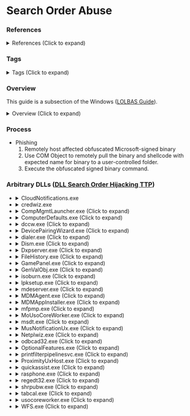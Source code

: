 <!---------------------------------------------------------------------------------
Copyright: (c) BLS OPS LLC.
This program is free software: you can redistribute it and/or modify
it under the terms of the GNU General Public License as published by
the Free Software Foundation, version 3.
This program is distributed in the hope that it will be useful,
but WITHOUT ANY WARRANTY; without even the implied warranty of
MERCHANTABILITY or FITNESS FOR A PARTICULAR PURPOSE. See the
GNU General Public License for more details.
You should have received a copy of the GNU General Public License
along with this program. If not, see <https://www.gnu.org/licenses/>.
--------------------------------------------------------------------------------->
# Search Order Abuse
### References
<details><summary>References (Click to expand)</summary><p>

* Red Canary Blog: System32 Binaries -<br />[https://redcanary.com/blog/system32-binaries/](https://redcanary.com/blog/system32-binaries/)

</p></details>

### Tags

<details><summary>Tags (Click to expand)</summary><p>

Environment

		#@Windows #@microsoft

Context

		#@lolbin #@lolbas #@lolbins #@lol #@download #@execute #@execution #@exec #@bypass #@EDR #@av #@search #@order #@abuse #@lolbin #@lolbins #@arbitrary #@dll #@execution #@download

Tools

		#@cloudnotifications #@credwiz #@CompMgmtLauncher.exe #@CompMgmtLauncher #@computerdefaults.exe #@computerdefaults #@dccw.exe #@dccw #@devicepairingwizard.exe #@devicepairingwizard #@dialer.exe #@dialer #@dism.exe #@dism #@dxpserver.exe #@dxpserver #@filehistory.exe #@filehistory #@gamepanel.exe #@gamepanel #@genvalobj.exe #@genvalobj #@isoburn.exe #@isoburn #@lpksetup.exe #@lpksetup #@mdeserver.exe #@mdeserver #@mdmagent.exe #@mdmagent #@mdmappinstaller.exe #@mdmappinstaller #@mfpmp.exe #@mfpmp #@MoUsoCoreWorker.exe #@MoUsoCoreWorker #@msdt.exe #@msdt #@musnotificationux.exe #@musnotificationux #@netplwiz.exe #@netplwiz #@odbcad32.exe #@odbcad32 #@optionalfeatures.exe #@optionalfeatures #@printfilterpipelinesvc.exe #@printfilterpipelinesvc #@ProximityUxHost.exe #@ProximityUxHost #@quickassist.exe #@quickassist #@rasphone.exe #@rasphone #@regedt32.exe #@regedt32 #@shrpubw.exe #@shrpubw #@tabcal.exe #@tabcal #@usocoreworker.exe #@usocoreworker #@wfs.exe #@wfs 


</p></details>

### Overview

This guide is a subsection of the Windows ([LOLBAS Guide](Testaments_and_Books/Redvelations/Windows/002-4_LOLBAS.md)).

<details><summary>Overview (Click to expand)</summary><p>

* Search Order Abuse takes advantage of Windows binaries searching for a target file name across multiple locations according to a specific order. Included in the specific order is the file path wherever the binary is being presently executed. Microsoft signed binaries fom system32 can be copied to a user-controlled folder to execute malicious files matching the expected file name.
* Microsoft signed binaries
	* Trusted binaries that do not require a user prompt for elevated execution.
	* Portable between systems and can either be copied from the local system32 directory or from a remote machine's system32 directory.
* Evasion, Obfuscation
	* Although it is simple to copy the file over, EDR can detect this behavior.
	* EDR also searches according to file hashes. The binary can be obfuscated by adding a simple null byte to change the file hash and bypass EDRs, provided the binary still properly executes the shellcode

			echo x00 >> <binary.exe>
* Identify vulnerable binaries
	* Sysinternals Process Explorer ([Sysinternals Process Explorer Guide](Testaments_and_Books/Redvelations/Tools/Active_Directory_and_Windows/Sysinternals/Process_Explorer.md))
* Additionally, environment variables can be manipulated to alter where the expected locations are for DLLs and load arbitrary DLLs.
	* [https://www.wietzebeukema.nl/blog/save-the-environment-variables](https://www.wietzebeukema.nl/blog/save-the-environment-variables)


</p></details>

### Process
* Phishing
	1. Remotely host affected obfuscated Microsoft-signed binary
	1. Use COM Object to remotely pull the binary and shellcode with expected name for binary to a user-controlled folder.
	1. Execute the obfuscated signed binary command.

### Arbitrary DLLs ([DLL Search Order Hijacking TTP](TTP/T1574_Hijack_Execution_Flow/001_DLL_Search_Order_Hijacking/T1574.001.md))

* <details><summary>CloudNotifications.exe</summary><p>
	* Expected DLL filename
		* `vm3dum64_loader.dll`
	* Command

			.\CloudNotifications.exe
* <details><summary>credwiz.exe</summary><p>
	* Expected DLL filename
		* `DUser.dll`
	* Command

			.\credwiz.exe
* <details><summary>CompMgmtLauncher.exe (Click to expand)</summary><p>
	* Expected DLL filename (any of these)
		* `apphelp.dll`
		* `profapi.dll`
	* Command

			.\CompMgmtLauncher.exe
* <details><summary>ComputerDefaults.exe (Click to expand)</summary><p>
	* Expected DLL filename
		* `PROPSYS.dll`
	* Command

			.\computerfdefaults.exe
* <details><summary>dccw.exe (Click to expand)</summary><p>
	* Expected DLL filename
		* `duser.dll`
	* Command

			.\dccw.exe
* <details><summary>DevicePairingWizard.exe (Click to expand)</summary><p>
	* Expected DLL filename (any of these)
		* `dwmapi.dll`
		* `textshaping.dll`
	* Command

			.\DevicePairingWizard.exe
* <details><summary>dialer.exe (Click to expand)</summary><p>
	* Expected DLL filename (any of these)
		* `rtutils.dll`
		* `SspiCli.dll`
		* `textshaping.dll`
	* Command

			.\dialer.exe
* <details><summary>Dism.exe (Click to expand)</summary><p>
	* Expected DLL filename
		* `dismcore.dll`
	* Command

			.\Dism.exe
* <details><summary>Dxpserver.exe (Click to expand)</summary><p>
	* Expected DLL filename
		* `MSASN1.dll`
	* Command

			.\Dxpserver.exe
* <details><summary>FileHistory.exe (Click to expand)</summary><p>
	* Expected DLL filename (any of these)
		* `CRYPTBASE.dll`
		* `CRYPTSP.dll`
	* Command

			.\FileHistory.exe
* <details><summary>GamePanel.exe (Click to expand)</summary><p>
	* Expected DLL filename
		* `UMPDC.dll`
	* Command

			.\GamePanel.exe
* <details><summary>GenValObj.exe (Click to expand)</summary><p>
	* Expected DLL filename
		* `MSASN1.dll`
	* Command

			.\GenValObj.exe
* <details><summary>isoburn.exe (Click to expand)</summary><p>
	* Expected DLL filename
		* `textshaping.dll`
	* Command

			.\isoburn.exe
* <details><summary>lpksetup.exe (Click to expand)</summary><p>
	* Expected DLL filename
		* `CRYPTBASE.dll`
	* Command

			.\lpksetup.exe
* <details><summary>mdeserver.exe (Click to expand)</summary><p>
	* Expected DLL filename
		* `MFPlat.dll`
	* Command

			.\MDEServer.exe
* <details><summary>MDMAgent.exe (Click to expand)</summary><p>
	* Expected DLL filename
		* `UMPDC.dll`
	* Command

			.\MDMAgent.exe
* <details><summary>MDMAppInstaller.exe (Click to expand)</summary><p>
	* Expected DLL filename
		* `UMPDC.dll`
	* Command

			.\MDMAppInstaller.exe
* <details><summary>mfpmp.exe (Click to expand)</summary><p>
	* Expected DLL filename
		* `UMPDC.dll`
	* Command

			.\mfpmp.exe
* <details><summary>MoUsoCoreWorker.exe (Click to expand)</summary><p>
	* Expected DLL filename
		* `MSASN1.dll`
	* Command

			.\MoUsoCoreWorker.exe
* <details><summary>msdt.exe (Click to expand)</summary><p>
	* Expected DLL filename
		* `MASN1.dll`
	* Command

			.\msdt.exe
* <details><summary>MusNotificationUx.exe (Click to expand)</summary><p>
	* Expected DLL filename (any of these)
		* `MSASN1.dll`
		* `UMPDC.dll`
	* Command

			.\MusNotificationUx.exe
* <details><summary>Netplwiz.exe (Click to expand)</summary><p>
	* Expected DLL filename (any of these)
		* `DSROLE.dll`
		* `netutils.dll`
		* `samcli.dll`
		* `SAMLIB.dll`
		* `textshaping.dll`
		* `wkscli.dll`
	* Command

			.\Netplwiz.exe
* <details><summary>odbcad32.exe (Click to expand)</summary><p>
	* Expected DLL filename
		* `textshaping.dll`
	* Command

			.\odbcad32.exe
* <details><summary>OptionalFeatures.exe (Click to expand)</summary><p>
	* Expected DLL filename
		* `textshaping.dll`
	* Command

			.\OptionalFeatures.exe
* <details><summary>printfilterpipelinesvc.exe (Click to expand)</summary><p>
	* Expected DLL filename
		* `UMPDC.dll`
	* Command

			.\printfilterpipelinesvc.exe
* <details><summary>ProximityUxHost.exe (Click to expand)</summary><p>
	* Expected DLL filename
		* `UMPDC.dll`
	* Command

			.\ProximityUxHost.exe
* <details><summary>quickassist.exe (Click to expand)</summary><p>
	* Expected DLL filename (any of these)
		* `msIso.dll`
		* `srpapi.dll`
	* Command

			.\quickassist.exe
* <details><summary>rasphone.exe (Click to expand)</summary><p>
	* Expected DLL filename
		* `textshaping.dll`
	* Command

			.\rasphone.exe
* <details><summary>regedt32.exe (Click to expand)</summary><p>
	* Expected DLL filename (any of these)
		* `edputil.dll`
		* `profapi.dll`
		* `PROPSYS.dll`
		* `urlmon.dll`
	* Command

			.\regedt32.exe
* <details><summary>shrpubw.exe (Click to expand)</summary><p>
	* Expected DLL filename
		* `ACLUI.dll`
	* Command

			.\shrpubw.exe
* <details><summary>tabcal.exe (Click to expand)</summary><p>
	* Expected DLL filename
		* `MSASN1.dll`
	* Command

			.\tabcal.exe
* <details><summary>usocoreworker.exe (Click to expand)</summary><p>
	* Expected DLL filename
		* `MSASN1.dll`
	* Command

			.\usocoreworker.exe
* <details><summary>WFS.exe (Click to expand)</summary><p>
	* Expected DLL filename
		* `FxsCompose.dll`
	* Command

			.\WFS.exe